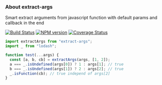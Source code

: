 ### About extract-args
Smart extract arguments from javascript function with default params and callback in the end 

[![Build Status](https://travis-ci.org/lexich/extract-args.svg)](https://travis-ci.org/lexich/extract-args)
[![NPM version](https://badge.fury.io/js/extract-args.svg)](http://badge.fury.io/js/extract-args)
[![Coverage Status](https://coveralls.io/repos/lexich/extract-args/badge.svg?branch=master&service=github)](https://coveralls.io/github/lexich/extract-args?branch=master)

```js
import extractArgs from "extract-args";
import _ from "lodash";

function test(...args) {
  const [a, b, cb] = extractArgs(args, [1, 2]);
  a === _.isUndefined(args[0]) ? 1 : args[1]; // true
  b === _.isUndefined(args[1]) ? 2 : args[2]; // true
  _.isFunction(cb); // true independ of args[2]
}
```
